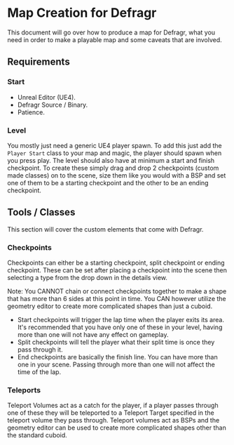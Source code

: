 # Map Creation for Defragr

This document will go over how to produce a map for Defragr, what you need in order to make a playable map and some caveats that are involved.

## Requirements

### Start

* Unreal Editor (UE4).
* Defragr Source / Binary.
* Patience.

### Level

You mostly just need a generic UE4 player spawn. To add this just add the `Player Start` class to your map and magic, the player should spawn when you press play. The level should also have at minimum a start and finish checkpoint. To create these simply drag and drop 2 checkpoints (custom made classes) on to the scene, size them like you would with a BSP and set one of them to be a starting checkpoint and the other to be an ending checkpoint.

## Tools / Classes

This section will cover the custom elements that come with Defragr.

### Checkpoints

Checkpoints can either be a starting checkpoint, split checkpoint or ending checkpoint. These can be set after placing a checkpoint into the scene then selecting a type from the drop down in the details view.

Note: You CANNOT chain or connect checkpoints together to make a shape that has more than 6 sides at this point in time. You CAN however utilize the geometry editor to create more complicated shapes than just a cuboid.

* Start checkpoints will trigger the lap time when the player exits its area. It's recommended that you have only one of these in your level, having more than one will not have any effect on gameplay.
* Split checkpoints will tell the player what their split time is once they pass through it.
* End checkpoints are basically the finish line. You can have more than one in your scene. Passing through more than one will not affect the time of the lap.

### Teleports

Teleport Volumes act as a catch for the player, if a player passes through one of these they will be teleported to a Teleport Target specified in the teleport volume they pass through. Teleport volumes act as BSPs and the geometry editor can be used to create more complicated shapes other than the standard cuboid.